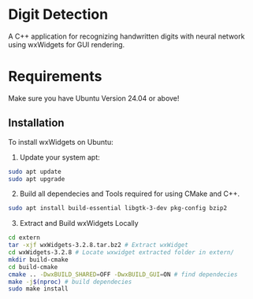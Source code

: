 # Digit Detection

A C++ application for recognizing handwritten digits with neural network using wxWidgets for GUI rendering.

# Requirements
Make sure you have Ubuntu Version 24.04 or above!

## Installation

To install wxWidgets on Ubuntu:   
1. Update your system apt:
```bash
sudo apt update
sudo apt upgrade
```

2. Build all dependecies and Tools required for using CMake and C++.
```bash
sudo apt install build-essential libgtk-3-dev pkg-config bzip2
``` 

3. Extract and Build wxWidgets Locally
```bash
cd extern
tar -xjf wxWidgets-3.2.8.tar.bz2 # Extract wxWidget
cd wxWidgets-3.2.8 # Locate wxwidget extracted folder in extern/
mkdir build-cmake
cd build-cmake
cmake .. -DwxBUILD_SHARED=OFF -DwxBUILD_GUI=ON # find dependecies
make -j$(nproc) # build dependecies
sudo make install
```
